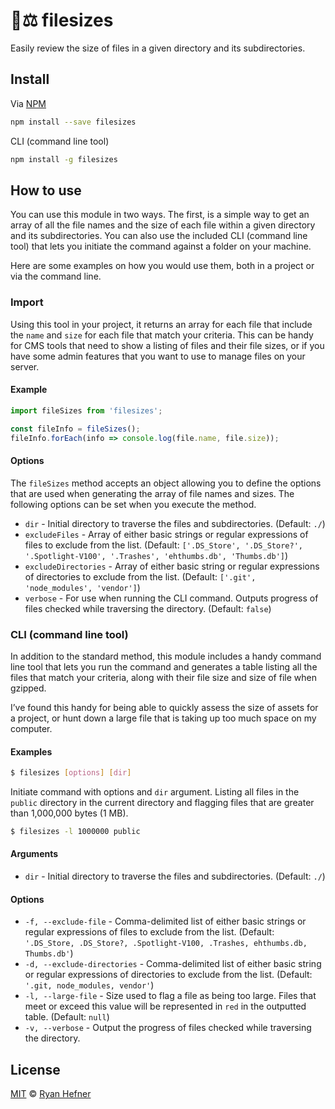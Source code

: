 # 📂⚖️ filesizes

Easily review the size of files in a given directory and its subdirectories.

## Install

Via [NPM](https://npmjs.com/package/filesizes)

```sh
npm install --save filesizes
```

CLI (command line tool)

```sh
npm install -g filesizes
```

## How to use

You can use this module in two ways. The first, is a simple way to get an array of all the file names and the size of each file within a given directory and its subdirectories. You can also use the included CLI (command line tool) that lets you initiate the command against a folder on your machine.

Here are some examples on how you would use them, both in a project or via the command line.

### Import

Using this tool in your project, it returns an array for each file that include the `name` and `size` for each file that match your criteria. This can be handy for CMS tools that need to show a listing of files and their file sizes, or if you have some admin features that you want to use to manage files on your server.

#### Example

```js
import fileSizes from 'filesizes';

const fileInfo = fileSizes();
fileInfo.forEach(info => console.log(file.name, file.size));
```

#### Options

The `fileSizes` method accepts an object allowing you to define the options that are used when generating the array of file names and sizes. The following options can be set when you execute the method.

* `dir` - Initial directory to traverse the files and subdirectories. (Default: `./`)
* `excludeFiles` - Array of either basic strings or regular expressions of files to exclude from the list. (Default: `['.DS_Store', '.DS_Store?', '.Spotlight-V100', '.Trashes', 'ehthumbs.db', 'Thumbs.db']`)
* `excludeDirectories` - Array of either basic string or regular expressions of directories to exclude from the list. (Default: `['.git', 'node_modules', 'vendor']`)
* `verbose` - For use when running the CLI command. Outputs progress of files checked while traversing the directory. (Default: `false`)

### CLI (command line tool)

In addition to the standard method, this module includes a handy command line tool that lets you run the command and generates a table listing all the files that match your criteria, along with their file size and size of file when gzipped.

I’ve found this handy for being able to quickly assess the size of assets for a project, or hunt down a large file that is taking up too much space on my computer.

#### Examples

```sh
$ filesizes [options] [dir]
```

Initiate command with options and `dir` argument. Listing all files in the `public` directory in the current directory and flagging files that are greater than 1,000,000 bytes (1 MB).

```sh
$ filesizes -l 1000000 public
```

#### Arguments

* `dir` - Initial directory to traverse the files and subdirectories. (Default: `./`)

#### Options

* `-f, --exclude-file` - Comma-delimited list of either basic strings or regular expressions of files to exclude from the list. (Default: `'.DS_Store, .DS_Store?, .Spotlight-V100, .Trashes, ehthumbs.db, Thumbs.db'`)
* `-d, --exclude-directories` - Comma-delimited list of either basic string or regular expressions of directories to exclude from the list. (Default: `'.git, node_modules, vendor'`)
* `-l, --large-file` - Size used to flag a file as being too large. Files that meet or exceed this value will be represented in `red` in the outputted table. (Default: `null`)
* `-v, --verbose` - Output the progress of files checked while traversing the directory.

## License

[MIT](LICENSE) © [Ryan Hefner](https://www.ryanhefner.com)
